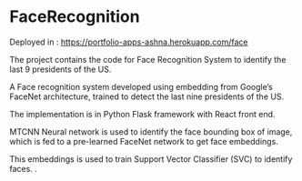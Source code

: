 # FaceRecognition

Deployed in : https://portfolio-apps-ashna.herokuapp.com/face

The project contains the code for Face Recognition System to identify the last 9 presidents of the US.

A Face recognition system developed using embedding from Google’s FaceNet architecture, trained to detect the last nine presidents of the US.

The implementation is in Python Flask framework with React front end. 

MTCNN Neural network is used to identify the face bounding box of image, which is fed to a pre-learned FaceNet network to get face embeddings.

This embeddings is used to train Support Vector Classifier (SVC) to identify faces.
.
